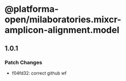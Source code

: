 # @platforma-open/milaboratories.mixcr-amplicon-alignment.model

## 1.0.1

### Patch Changes

- f04fd32: correct github wf
